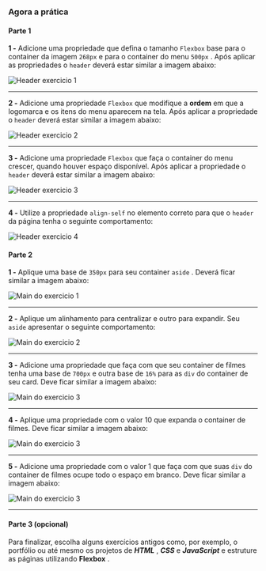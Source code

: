 
### Agora a prática
#### Parte 1

**1 -** Adicione uma propriedade que defina o tamanho  `Flexbox`  base para o container da imagem  `268px`  e para o container do menu  `500px`  . Após aplicar as propriedades o  `header`  deverá estar similar a imagem abaixo:

![Header exercicio 1](https://s3.us-east-2.amazonaws.com/assets.app.betrybe.com/fundamentals/css-flexbox/css-flexbox-part-2/images/exercicio-1-674f5d9d4c151da1ab54acf4f396daa1.jpeg)

----------

**2 -** Adicione uma propriedade  `Flexbox`  que modifique a  **ordem** em que a logomarca e os itens do menu aparecem na tela. Após aplicar a propriedade o  `header`  deverá estar similar a imagem abaixo:

![Header exercicio 2](https://s3.us-east-2.amazonaws.com/assets.app.betrybe.com/fundamentals/css-flexbox/css-flexbox-part-2/images/exercicio-2-dc1d9e68dac9ffbdb06fa8252228e3e9.jpeg)

----------

**3 -** Adicione uma propriedade  `Flexbox`  que faça o container do menu crescer, quando houver espaço disponível. Após aplicar a propriedade o  `header`  deverá estar similar a imagem abaixo:

![Header exercicio 3](https://s3.us-east-2.amazonaws.com/assets.app.betrybe.com/fundamentals/css-flexbox/css-flexbox-part-2/images/exercicio-3-6d768e437a772cbe8eba69409d92ee1e.jpeg)

----------

**4 -** Utilize a propriedade  `align-self`  no elemento correto para que o  `header`  da página tenha o seguinte comportamento:

![Header exercicio 4](https://s3.us-east-2.amazonaws.com/assets.app.betrybe.com/fundamentals/css-flexbox/css-flexbox-part-2/images/exercicio-4-a12c3e9b78e50e09e6ff10c6526f69c2.jpeg)

#### Parte 2
**1 -** Aplique uma base de  `350px`  para seu container  `aside`  . Deverá ficar similar a imagem abaixo:

![Main do exercicio 1](https://s3.us-east-2.amazonaws.com/assets.app.betrybe.com/fundamentals/css-flexbox/css-flexbox-part-2/images/exercicio-part2-1-14da05bad73a2378cf6c069efde84487.png)

----------

**2 -** Aplique um alinhamento para centralizar e outro para expandir. Seu  `aside`  apresentar o seguinte comportamento:

![Main do exercicio 2](https://s3.us-east-2.amazonaws.com/assets.app.betrybe.com/fundamentals/css-flexbox/css-flexbox-part-2/images/exercicio-part2-2-0013af9d7e3b58c390b02f68c3b6dc88.png)

----------

**3 -** Adicione uma propriedade que faça com que seu container de filmes tenha uma base de  `700px`  e outra base de  `16%`  para as  `div`  do container de seu card. Deve ficar similar a imagem abaixo:

![Main do exercicio 3](https://s3.us-east-2.amazonaws.com/assets.app.betrybe.com/fundamentals/css-flexbox/css-flexbox-part-2/images/exercicio-part2-3-c5ea4449115f8ffeb479c1d04b232c5d.png)

----------

**4 -** Aplique uma propriedade com o valor 10 que expanda o container de filmes. Deve ficar similar a imagem abaixo:

![Main do exercicio 3](https://s3.us-east-2.amazonaws.com/assets.app.betrybe.com/fundamentals/css-flexbox/css-flexbox-part-2/images/exercicio-part2-4-18361432450af8c5ebb09178ec760db1.png)

----------

**5 -** Adicione uma propriedade com o valor 1 que faça com que suas  `div`  do container de filmes ocupe todo o espaço em branco. Deve ficar similar a imagem abaixo:

![Main do exercicio 3](https://s3.us-east-2.amazonaws.com/assets.app.betrybe.com/fundamentals/css-flexbox/css-flexbox-part-2/images/exercicio-part2-5-d9fbed9436c1c55676b94a8fd2d8a22f.png)

----------

#### Parte 3 (opcional)

Para finalizar, escolha alguns exercícios antigos como, por exemplo, o portfólio ou até mesmo os projetos de  **_HTML_** ,  **_CSS_** e  **_JavaScript_** e estruture as páginas utilizando  **Flexbox** .